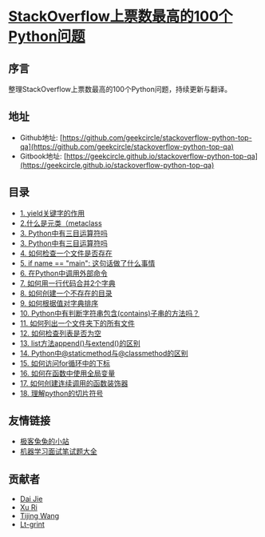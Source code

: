 # [StackOverflow上票数最高的100个Python问题](https://geekcircle.github.io/stackoverflow-python-top-qa/)

## 序言

整理StackOverflow上票数最高的100个Python问题，持续更新与翻译。


## 地址

- Github地址: [https://github.com/geekcircle/stackoverflow-python-top-qa](https://github.com/geekcircle/stackoverflow-python-top-qa)
- Gitbook地址: [https://geekcircle.github.io/stackoverflow-python-top-qa](https://geekcircle.github.io/stackoverflow-python-top-qa)

## 目录
* [1. yield关键字的作用](https://github.com/geekcircle/stackoverflow-python-top-qa/blob/master/stackoverflow/1.what-does-the-yield-keyword-do.md)
* [2.什么是元类（metaclass](https://github.com/geekcircle/stackoverflow-python-top-qa/blob/master/stackoverflow/2.what-are-metaclasses-in-python.md)
* [3. Python中有三目运算符吗](https://github.com/geekcircle/stackoverflow-python-top-qa/blob/master/stackoverflow/3.does-python-have-a-ternary-conditional-operator.md)
* [3. Python中有三目运算符吗](https://github.com/geekcircle/stackoverflow-python-top-qa/blob/master/stackoverflow/3.does-python-have-a-ternary-conditional-operator.md)
* [4. 如何检查一个文件是否存在](https://github.com/geekcircle/stackoverflow-python-top-qa/blob/master/stackoverflow/4.how-to-check-whether-a-file-exists.md)
* [5. if name == "main": 这句话做了什么事情](https://github.com/geekcircle/stackoverflow-python-top-qa/blob/master/stackoverflow/5.what-does-if-name-main-do.md)
* [6. 在Python中调用外部命令](https://github.com/geekcircle/stackoverflow-python-top-qa/blob/master/stackoverflow/6.calling-an-external-command-in-python.md) 
* [7. 如何用一行代码合并2个字典](https://github.com/geekcircle/stackoverflow-python-top-qa/blob/master/stackoverflow/7.how-to-merge-two-dictionaries-in-a-single-expression.md)
* [8. 如何创建一个不存在的目录](https://github.com/geekcircle/stackoverflow-python-top-qa/blob/master/stackoverflow/8.how-can-i-create-a-directory-if-it-does-not-exist.md) 
* [9. 如何根据值对字典排序](https://github.com/geekcircle/stackoverflow-python-top-qa/blob/master/stackoverflow/9.how-do-i-sort-a-dictionary-by-value.md) 
* [10. Python中有判断字符串包含(contains)子串的方法吗？](https://github.com/geekcircle/stackoverflow-python-top-qa/blob/master/stackoverflow/10.does-python-have-a-string-contains-substring-method.md)
* [11. 如何列出一个文件夹下的所有文件](https://github.com/geekcircle/stackoverflow-python-top-qa/blob/master/stackoverflow/11.how-do-i-list-all-files-of-a-directory.md)
* [12. 如何检查列表是否为空](https://github.com/geekcircle/stackoverflow-python-top-qa/blob/master/stackoverflow/12.how-do-i-check-if-a-list-is-empty.md) 
* [13. list方法append()与extend()的区别](https://github.com/geekcircle/stackoverflow-python-top-qa/blob/master/stackoverflow/13.difference-between-append-vs-extend-list-methods-in-python.md) 
* [14. Python中@staticmethod与@classmethod的区别](https://github.com/geekcircle/stackoverflow-python-top-qa/blob/master/stackoverflow/14.what-is-the-difference-between-staticmethod-and-classmethod-in-python.md)
* [15. 如何访问for循环中的下标](https://github.com/geekcircle/stackoverflow-python-top-qa/blob/master/stackoverflow/15.accessing-the-index-in-for-loops.md) 
* [16. 如何在函数中使用全局变量](https://github.com/geekcircle/stackoverflow-python-top-qa/blob/master/stackoverflow/16.using-global-variables-in-a-function.md)
* [17. 如何创建连续调用的函数装饰器](https://github.com/geekcircle/stackoverflow-python-top-qa/blob/master/stackoverflow/17.how-to-make-a-chain-of-function-decorators.md)
* [18. 理解python的切片符号](https://github.com/geekcircle/stackoverflow-python-top-qa/blob/master/stackoverflow/18.understanding-pythons-slice-notation.md)

## 友情链接

- [极客兔兔的小站](https://geektutu.com)
- [机器学习面试笔试题大全](https://geekcircle.github.io/machine-learning-interview-qa/)

## 贡献者

- [Dai Jie](https://github.com/gzdaijie)
- [Xu Ri](https://github.com/xurisun)
- [Tijing Wang](https://github.com/vitow)
- [Lt-grint](https://github.com/Lt-grint)
